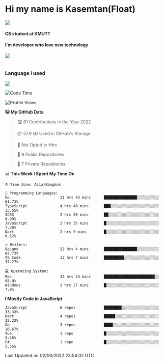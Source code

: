 # Hi my name is Kasemtan(Float)
![](https://64.media.tumblr.com/9c2a8f831efe8da556ffbf89cebb52c9/b86c1ab833a37e32-93/s1280x1920/d000dc22f75df64be2bc150f5fa69c4f6df6bb07.gifv)
#### CS student at KMUTT
#### I'm developer who love new technology
[![](https://github-readme-stats.vercel.app/api?username=FloatKasemtan&show_icons=true&theme=nightowl)]()
#
### Language I used
[![](https://github-readme-stats.vercel.app/api/top-langs/?username=FloatKasemtan&layout=compact&theme=nightowl)]()
<!--START_SECTION:waka-->
![Code Time](http://img.shields.io/badge/Code%20Time-414%20hrs%2048%20mins-blue)

![Profile Views](http://img.shields.io/badge/Profile%20Views-7-blue)

**🐱 My GitHub Data** 

> 🏆 61 Contributions in the Year 2022
 > 
> 📦 57.9 kB Used in GitHub's Storage 
 > 
> 🚫 Not Opted to Hire
 > 
> 📜 9 Public Repositories 
 > 
> 🔑 7 Private Repositories  
 > 
📊 **This Week I Spent My Time On** 

```text
⌚︎ Time Zone: Asia/Bangkok

💬 Programming Languages: 
Go                       21 hrs 43 mins      ███████████████░░░░░░░░░░   61.73% 
TypeScript               4 hrs 48 mins       ███░░░░░░░░░░░░░░░░░░░░░░   13.65% 
SCSS                     2 hrs 50 mins       ██░░░░░░░░░░░░░░░░░░░░░░░   8.09% 
JavaScript               2 hrs 35 mins       █░░░░░░░░░░░░░░░░░░░░░░░░   7.38% 
Dart                     2 hrs 9 mins        █░░░░░░░░░░░░░░░░░░░░░░░░   6.12%

🔥 Editors: 
GoLand                   22 hrs 4 mins       ███████████████░░░░░░░░░░   62.73% 
VS Code                  13 hrs 7 mins       █████████░░░░░░░░░░░░░░░░   37.27%

💻 Operating System: 
Mac                      32 hrs 43 mins      ███████████████████████░░   93.0% 
Windows                  2 hrs 27 mins       █░░░░░░░░░░░░░░░░░░░░░░░░   7.0%

```

**I Mostly Code in JavaScript** 

```text
JavaScript               6 repos             ████████░░░░░░░░░░░░░░░░░   33.33% 
Dart                     4 repos             █████░░░░░░░░░░░░░░░░░░░░   22.22% 
Go                       3 repos             ████░░░░░░░░░░░░░░░░░░░░░   16.67% 
Vue                      1 repo              █░░░░░░░░░░░░░░░░░░░░░░░░   5.56% 
C#                       1 repo              █░░░░░░░░░░░░░░░░░░░░░░░░   5.56%

```



 Last Updated on 02/06/2022 23:54:02 UTC
<!--END_SECTION:waka-->
<!--
**FloatKasemtan/FloatKasemtan** is a ✨ _special_ ✨ repository because its `README.md` (this file) appears on your GitHub profile.

Here are some ideas to get you started:

- 🔭 I’m currently working on ...
- 🌱 I’m currently learning ...
- 👯 I’m looking to collaborate on ...
- 🤔 I’m looking for help with ...
- 💬 Ask me about ...
- 📫 How to reach me: ...
- 😄 Pronouns: ...
- ⚡ Fun fact: ...
-->
